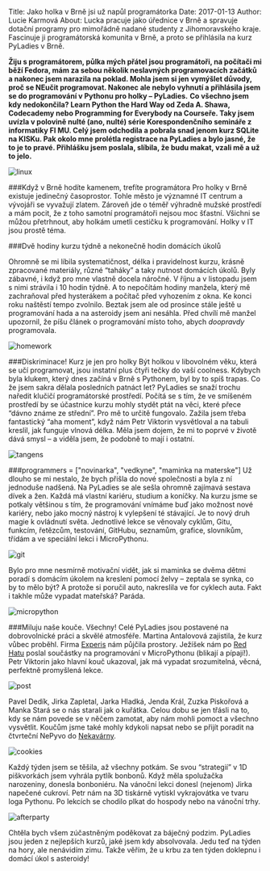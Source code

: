Title: Jako holka v Brně jsi už napůl programátorka
Date: 2017-01-13
Author: Lucie Karmová
About: Lucka pracuje jako úřednice v Brně a spravuje dotační programy pro mimořádně nadané studenty z Jihomoravského kraje. Fascinuje ji programátorská komunita v Brně, a proto se přihlásila na kurz PyLadies v Brně.

**Žiju s programátorem, půlka mých přátel jsou programátoři, na počítači mi běží Fedora, mám za sebou několik neslavných programovacích začátků a nakonec jsem narazila na poklad. Mohla jsem si jen vymýšlet důvody, proč se NEučit programovat. Nakonec ale nebylo vyhnutí a přihlásila jsem se do programování v Pythonu pro holky – PyLadies.**
**Co všechno jsem kdy nedokončila? Learn Python the Hard Way od Zeda A. Shawa, Codecademy nebo Programming for Everybody na Courseře. Taky jsem uvízla v polovině nulté (ano, nulté) série Korespondenčního semináře z informatiky FI MU. Celý jsem odchodila a pobrala snad jenom kurz SQLite na KISKu. Pak okolo mne prolétla registrace na PyLadies a bylo jasné, že to je to pravé. Přihlášku jsem poslala, slíbila, že budu makat, vzali mě a už to jelo.**


![linux]({filename}/images/01.png)

###Když v Brně hodíte kamenem, trefíte programátora
Pro holky v Brně existuje jedinečný časoprostor. Tohle město je významné IT centrum a vývojáři se vyvažují zlatem. Zároveň jde o téměř výhradně mužské prostředí a mám pocit, že z toho samotní programátoři nejsou moc šťastní. Všichni se můžou přetrhnout, aby holkám umetli cestičku k programování. Holky v IT jsou prostě téma. 

###Dvě hodiny kurzu týdně a nekonečně hodin domácích úkolů

Ohromně se mi líbila systematičnost, délka i pravidelnost kurzu, krásně zpracované materiály, různé “taháky” a taky nutnost domácích úkolů. Byly zábavné, i když pro mne vlastně docela náročné. V říjnu a v listopadu jsem s nimi strávila i 10 hodin týdně. A to nepočítám hodiny manžela, který mě zachraňoval před hysterákem a počítač před vyhozením z okna. Ke konci roku naštěstí tempo zvolnilo. Beztak jsem ale od prosince stále ještě u programování hada a na asteroidy jsem ani nesáhla. Před chvílí mě manžel upozornil, že píšu článek o programování místo toho, abych _doopravdy_ programovala.


![homework]({filename}/images/02.png)

###Diskriminace! Kurz je jen pro holky
Být holkou v libovolném věku, která se učí programovat, jsou instatní plus čtyři tečky do vaší coolness. Kdybych byla klukem, který dnes začíná v Brně s Pythonem, byl by to spíš trapas. Co že jsem sakra dělala posledních patnáct let? 
PyLadies se snaží trochu naředit klučičí programátorské prostředí. Počítá se s tím, že ve smíšeném prostředí by se účastnice kurzu mohly stydět ptát na věci, které přece “dávno známe ze střední”. Pro mě to určitě fungovalo. Zažila jsem třeba fantastický “aha moment”, když nám Petr Viktorin vysvětloval a na tabuli kreslil, jak funguje vlnová délka. Měla jsem dojem, že mi to poprvé v životě dává smysl – a viděla jsem, že podobně to mají i ostatní. 


![tangens]({filename}/images/03.png)

###programmers = ["novinarka", "vedkyne", "maminka na materske"] 
Už dlouho se mi nestalo, že bych přišla do nové společnosti a byla z ní jednoduše nadšená. Na PyLadies se ale sešla ohromně zajímavá sestava dívek a žen. Každá má vlastní kariéru, studium a koníčky. Na kurzu jsme se potkaly většinou s tím, že programování vnímáme buď jako možnost nové kariéry, nebo jako mocný nástroj k vylepšení té stávající. Je to nový druh magie k ovládnutí světa.
Jednotlivé lekce se věnovaly cyklům, Gitu, funkcím, řetězcům, testování, GitHubu, seznamům, grafice, slovníkům, třídám a ve speciální lekci i MicroPythonu.


![git]({filename}/images/04.png)

Bylo pro mne nesmírně motivační vidět, jak si maminka se dvěma dětmi poradí s domácím úkolem na kreslení pomocí želvy – zeptala se synka, co by to mělo být? A protože si poručil auto, nakreslila ve for cyklech auta. Fakt i takhle může vypadat mateřská? Paráda.


![micropython]({filename}/images/05.png)

###Miluju naše kouče. Všechny!
Celé PyLadies jsou postavené na dobrovolnické práci a skvělé atmosféře. Martina Antalovová zajistila, že kurz vůbec proběhl. Firma [Experis](https://www.experis.cz/) nám půjčila prostory. Ježíšek nám po [Red Hatu](https://www.redhat.com/en/global/czech-republic) poslal součástky na programování v MicroPythonu (blikají a pípají!). Petr Viktorin jako hlavní kouč ukazoval, jak má vypadat srozumitelná, věcná, perfektně promyšlená lekce. 


![post]({filename}/images/06.png)

Pavel Dedík, Jirka Zapletal, Jarka Hladká, Jenda Král, Zuzka Piskořová a Manka Stará se o nás starali jak o kuřátka. Celou dobu se jen třásli na to, kdy se nám povede se v něčem zamotat, aby nám mohli pomoct a všechno vysvětlit. Koučům jsme také mohly kdykoli napsat nebo se přijít poradit na čtvrteční NePyvo do [Nekavárny](https://www.facebook.com/nekavarna/events).



![cookies]({filename}/images/07.png)

Každý týden jsem se těšila, až všechny potkám. Se svou “strategií” v 1D piškvorkách jsem vyhrála pytlík bonbonů. Když měla spolužačka narozeniny, donesla bonboniéru. Na vánoční lekci donesl (nejenom) Jirka napečené cukroví. Petr nám na 3D tiskárně vytiskl vykrajovátka ve tvaru loga Pythonu. Po lekcích se chodilo plkat do hospody nebo na vánoční trhy. 


![afterparty]({filename}/images/08.png)

Chtěla bych všem zúčastněným poděkovat za báječný podzim. PyLadies jsou jeden z nejlepších kurzů, jaké jsem kdy absolvovala. Jedu teď na týden na hory, ale nenávidím zimu. Takže věřím, že u krbu za ten týden doklepnu i domácí úkol s asteroidy!
